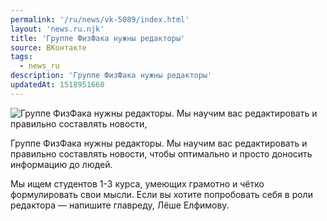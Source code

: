 ```yaml
---
permalink: '/ru/news/vk-5089/index.html'
layout: 'news.ru.njk'
title: 'Группе ФизФака нужны редакторы'
source: ВКонтакте
tags:
  - news_ru
description: 'Группе ФизФака нужны редакторы'
updatedAt: 1518951660
---
```

![Группе ФизФака нужны редакторы. Мы научим вас редактировать и правильно составлять новости,](https://sun9-36.userapi.com/impf/c824410/v824410833/bee99/fxMgnchCxpQ.jpg?size=800x450&quality=96&proxy=1&sign=305ae77730f2b7c6e29eca722dea82dc&c_uniq_tag=DQkceHofdaNSCXSziRVrmP3OBcocy-myUY3qmar7mRY&type=album)

Группе ФизФака нужны редакторы. Мы научим вас редактировать и правильно составлять новости, чтобы оптимально и просто доносить информацию до людей.

Мы ищем студентов 1-3 курса, умеющих грамотно и чётко формулировать свои мысли. Если вы хотите попробовать себя в роли редактора — напишите главреду, Лёше Елфимову.
